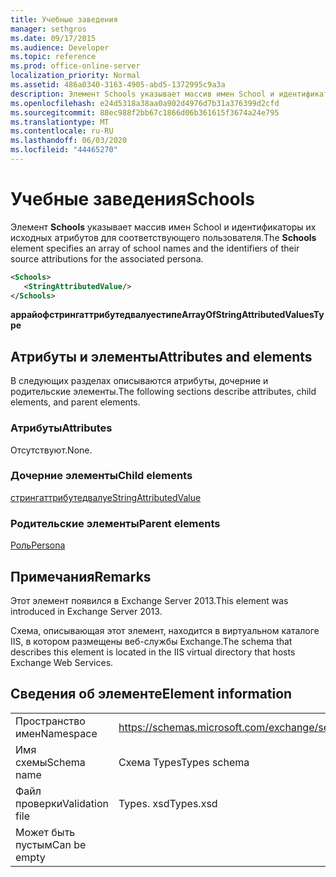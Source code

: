 ```yaml
---
title: Учебные заведения
manager: sethgros
ms.date: 09/17/2015
ms.audience: Developer
ms.topic: reference
ms.prod: office-online-server
localization_priority: Normal
ms.assetid: 486a0340-3163-4905-abd5-1372995c9a3a
description: Элемент Schools указывает массив имен School и идентификаторы их исходных атрибутов для соответствующего пользователя.
ms.openlocfilehash: e24d5318a38aa0a902d4976d7b31a376399d2cfd
ms.sourcegitcommit: 88ec988f2bb67c1866d06b361615f3674a24e795
ms.translationtype: MT
ms.contentlocale: ru-RU
ms.lasthandoff: 06/03/2020
ms.locfileid: "44465270"
---
```

# <a name="schools"></a><span data-ttu-id="86906-103">Учебные заведения</span><span class="sxs-lookup"><span data-stu-id="86906-103">Schools</span></span>

<span data-ttu-id="86906-104">Элемент **Schools** указывает массив имен School и идентификаторы их исходных атрибутов для соответствующего пользователя.</span><span class="sxs-lookup"><span data-stu-id="86906-104">The **Schools** element specifies an array of school names and the identifiers of their source attributions for the associated persona.</span></span> 
  
```XML
<Schools>
   <StringAttributedValue/>
</Schools>
```

 <span data-ttu-id="86906-105">**аррайофстрингаттрибутедвалуестипе**</span><span class="sxs-lookup"><span data-stu-id="86906-105">**ArrayOfStringAttributedValuesType**</span></span>
## <a name="attributes-and-elements"></a><span data-ttu-id="86906-106">Атрибуты и элементы</span><span class="sxs-lookup"><span data-stu-id="86906-106">Attributes and elements</span></span>

<span data-ttu-id="86906-107">В следующих разделах описываются атрибуты, дочерние и родительские элементы.</span><span class="sxs-lookup"><span data-stu-id="86906-107">The following sections describe attributes, child elements, and parent elements.</span></span>
  
### <a name="attributes"></a><span data-ttu-id="86906-108">Атрибуты</span><span class="sxs-lookup"><span data-stu-id="86906-108">Attributes</span></span>

<span data-ttu-id="86906-109">Отсутствуют.</span><span class="sxs-lookup"><span data-stu-id="86906-109">None.</span></span>
  
### <a name="child-elements"></a><span data-ttu-id="86906-110">Дочерние элементы</span><span class="sxs-lookup"><span data-stu-id="86906-110">Child elements</span></span>

[<span data-ttu-id="86906-111">стрингаттрибутедвалуе</span><span class="sxs-lookup"><span data-stu-id="86906-111">StringAttributedValue</span></span>](stringattributedvalue.md)
  
### <a name="parent-elements"></a><span data-ttu-id="86906-112">Родительские элементы</span><span class="sxs-lookup"><span data-stu-id="86906-112">Parent elements</span></span>

[<span data-ttu-id="86906-113">Роль</span><span class="sxs-lookup"><span data-stu-id="86906-113">Persona</span></span>](persona.md)
  
## <a name="remarks"></a><span data-ttu-id="86906-114">Примечания</span><span class="sxs-lookup"><span data-stu-id="86906-114">Remarks</span></span>

<span data-ttu-id="86906-115">Этот элемент появился в Exchange Server 2013.</span><span class="sxs-lookup"><span data-stu-id="86906-115">This element was introduced in Exchange Server 2013.</span></span>
  
<span data-ttu-id="86906-116">Схема, описывающая этот элемент, находится в виртуальном каталоге IIS, в котором размещены веб-службы Exchange.</span><span class="sxs-lookup"><span data-stu-id="86906-116">The schema that describes this element is located in the IIS virtual directory that hosts Exchange Web Services.</span></span>
  
## <a name="element-information"></a><span data-ttu-id="86906-117">Сведения об элементе</span><span class="sxs-lookup"><span data-stu-id="86906-117">Element information</span></span>

|||
|:-----|:-----|
|<span data-ttu-id="86906-118">Пространство имен</span><span class="sxs-lookup"><span data-stu-id="86906-118">Namespace</span></span>  <br/> |https://schemas.microsoft.com/exchange/services/2006/types  <br/> |
|<span data-ttu-id="86906-119">Имя схемы</span><span class="sxs-lookup"><span data-stu-id="86906-119">Schema name</span></span>  <br/> |<span data-ttu-id="86906-120">Схема Types</span><span class="sxs-lookup"><span data-stu-id="86906-120">Types schema</span></span>  <br/> |
|<span data-ttu-id="86906-121">Файл проверки</span><span class="sxs-lookup"><span data-stu-id="86906-121">Validation file</span></span>  <br/> |<span data-ttu-id="86906-122">Types. xsd</span><span class="sxs-lookup"><span data-stu-id="86906-122">Types.xsd</span></span>  <br/> |
|<span data-ttu-id="86906-123">Может быть пустым</span><span class="sxs-lookup"><span data-stu-id="86906-123">Can be empty</span></span>  <br/> ||
   

